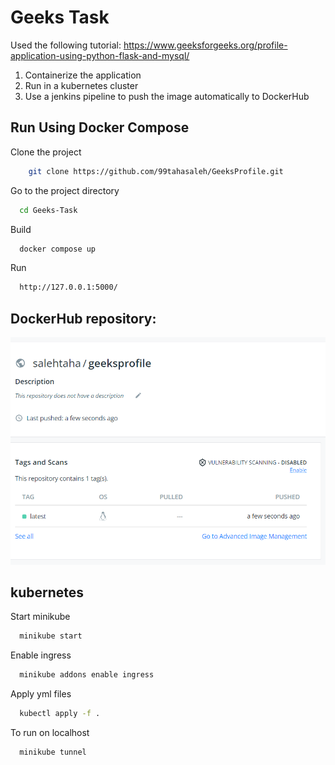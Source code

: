 # Geeks Task
Used the following tutorial: https://www.geeksforgeeks.org/profile-application-using-python-flask-and-mysql/

1) Containerize the application
2) Run in a kubernetes cluster
3) Use a jenkins pipeline to push the image automatically to DockerHub

## Run Using Docker Compose

Clone the project

```bash
    git clone https://github.com/99tahasaleh/GeeksProfile.git
```

Go to the project directory

```bash
  cd Geeks-Task
```

Build

```bash
  docker compose up
```

Run

```bash
  http://127.0.0.1:5000/
```
## DockerHub repository:
![image](dockerhub1.png)


## kubernetes 

Start minikube

```bash
  minikube start
```

Enable ingress

```bash
  minikube addons enable ingress
```

Apply yml files

```bash
  kubectl apply -f .
```

To run on localhost

```bash
  minikube tunnel
```
